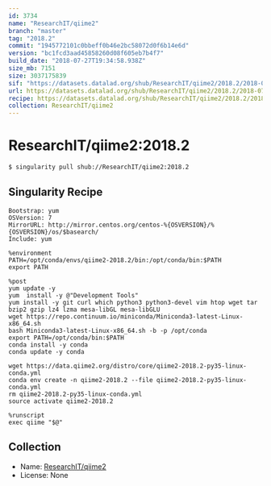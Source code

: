 ```yaml
---
id: 3734
name: "ResearchIT/qiime2"
branch: "master"
tag: "2018.2"
commit: "1945772101c0bbeff0b46e2bc58072d0f6b14e6d"
version: "bc1fcd3aad45858260d08f605eb7b4f7"
build_date: "2018-07-27T19:34:58.938Z"
size_mb: 7151
size: 3037175839
sif: "https://datasets.datalad.org/shub/ResearchIT/qiime2/2018.2/2018-07-27-19457721-bc1fcd3a/bc1fcd3aad45858260d08f605eb7b4f7.simg"
url: https://datasets.datalad.org/shub/ResearchIT/qiime2/2018.2/2018-07-27-19457721-bc1fcd3a/
recipe: https://datasets.datalad.org/shub/ResearchIT/qiime2/2018.2/2018-07-27-19457721-bc1fcd3a/Singularity
collection: ResearchIT/qiime2
---
```


# ResearchIT/qiime2:2018.2

```bash
$ singularity pull shub://ResearchIT/qiime2:2018.2
```

## Singularity Recipe

```singularity
Bootstrap: yum
OSVersion: 7
MirrorURL: http://mirror.centos.org/centos-%{OSVERSION}/%{OSVERSION}/os/$basearch/ 
Include: yum

%environment
PATH=/opt/conda/envs/qiime2-2018.2/bin:/opt/conda/bin:$PATH
export PATH

%post
yum update -y
yum  install -y @"Development Tools"
yum install -y git curl which python3 python3-devel vim htop wget tar bzip2 gzip lz4 lzma mesa-libGL mesa-libGLU
wget https://repo.continuum.io/miniconda/Miniconda3-latest-Linux-x86_64.sh
bash Miniconda3-latest-Linux-x86_64.sh -b -p /opt/conda
export PATH=/opt/conda/bin:$PATH
conda install -y conda
conda update -y conda

wget https://data.qiime2.org/distro/core/qiime2-2018.2-py35-linux-conda.yml
conda env create -n qiime2-2018.2 --file qiime2-2018.2-py35-linux-conda.yml
rm qiime2-2018.2-py35-linux-conda.yml
source activate qiime2-2018.2

%runscript
exec qiime "$@"
```

## Collection

 - Name: [ResearchIT/qiime2](https://github.com/ResearchIT/qiime2)
 - License: None

